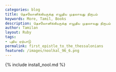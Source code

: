 ```yaml
---  
categories: blog  
title: தெசலோனிக்கியருக்கு எழுதிய முதலாவது நிருபம்
keywords: More, Tamil, Books  
description: தெசலோனிக்கியருக்கு எழுதிய முதலாவது நிருபம்
author: Tamilan  
layout: Ruby  
tags:     
- புதிய ஏற்பாடு
permalink: first_epistle_to_the_thessalonians  
featured: /images/noolkal_96_6.png  
---  
```

{% include install_nool.md %}  
